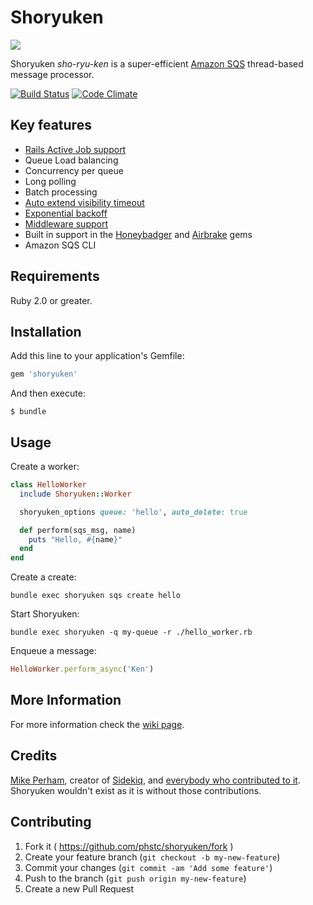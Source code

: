 # Shoryuken

![](shoryuken.jpg)

Shoryuken _sho-ryu-ken_ is a super-efficient [Amazon SQS](https://aws.amazon.com/sqs/) thread-based message processor.

[![Build Status](https://travis-ci.org/phstc/shoryuken.svg)](https://travis-ci.org/phstc/shoryuken)
[![Code Climate](https://codeclimate.com/github/phstc/shoryuken/badges/gpa.svg)](https://codeclimate.com/github/phstc/shoryuken)

## Key features

- [Rails Active Job support](https://github.com/phstc/shoryuken/wiki/Rails-Integration-Active-Job)
- Queue Load balancing
- Concurrency per queue
- Long polling
- Batch processing
- [Auto extend visibility timeout](https://github.com/phstc/shoryuken/wiki/Worker-options#auto_visibility_timeout)
- [Exponential backoff](https://github.com/phstc/shoryuken/wiki/Worker-options#retry_intervals)
- [Middleware support](https://github.com/phstc/shoryuken/wiki/Middleware)
- Built in support in the [Honeybadger](https://www.honeybadger.io/) and [Airbrake](https://airbrake.io/) gems
- Amazon SQS CLI

## Requirements

Ruby 2.0 or greater.

## Installation

Add this line to your application's Gemfile:

```ruby
gem 'shoryuken'
```

And then execute:

```shell
$ bundle
```

## Usage

Create a worker:

```ruby
class HelloWorker
  include Shoryuken::Worker

  shoryuken_options queue: 'hello', auto_delete: true

  def perform(sqs_msg, name)
    puts "Hello, #{name}"
  end
end
```

Create a create:

```shell
bundle exec shoryuken sqs create hello
```

Start Shoryuken:

```shell
bundle exec shoryuken -q my-queue -r ./hello_worker.rb
```

Enqueue a message:

```ruby
HelloWorker.perform_async('Ken')
```

## More Information

For more information check the [wiki page](https://github.com/phstc/shoryuken/wiki).

## Credits

[Mike Perham](https://github.com/mperham), creator of [Sidekiq](https://github.com/mperham/sidekiq), and [everybody who contributed to it](https://github.com/mperham/sidekiq/graphs/contributors). Shoryuken wouldn't exist as it is without those contributions.

## Contributing

1. Fork it ( https://github.com/phstc/shoryuken/fork )
2. Create your feature branch (`git checkout -b my-new-feature`)
3. Commit your changes (`git commit -am 'Add some feature'`)
4. Push to the branch (`git push origin my-new-feature`)
5. Create a new Pull Request
